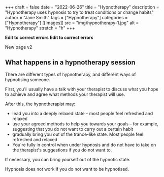 +++ 
draft = false
date = "2022-06-26"
title = "Hypnotherapy"
description = "Hypnotherapy uses hypnosis to try to treat conditions or change habits"
author = "Jane Smith"
tags = ["Hypnotherapy"]
categories = ["Hypnotherapy"]
[[images]]
  src = "img/hypnotherapy-1.jpg"
  alt = "Hypnotherapy"
  stretch = "h"
+++

**Edit to correct errors**
**Edit to correct errors**

New page v2

## What happens in a hypnotherapy session

There are different types of hypnotherapy, and different ways of hypnotising someone.

First, you'll usually have a talk with your therapist to discuss what you hope to achieve and agree what methods your therapist will use.

After this, the hypnotherapist may:

* lead you into a deeply relaxed state – most people feel refreshed and relaxed
* use your agreed methods to help you towards your goals – for example, suggesting that you do not want to carry out a certain habit
* gradually bring you out of the trance-like state. Most people feel refreshed and relaxed
* You're fully in control when under hypnosis and do not have to take on the therapist's suggestions if you do not want to.

If necessary, you can bring yourself out of the hypnotic state.

Hypnosis does not work if you do not want to be hypnotised.